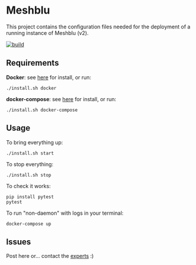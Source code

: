 Meshblu
=======

This project contains the configuration files needed for
the deployment of a running instance of Meshblu (v2).

[![build][build-icon]][build-page]

[build-icon]: https://travis-ci.org/iot-lab/meshblu.svg?branch=master
[build-page]: https://travis-ci.org/iot-lab/meshblu/builds


Requirements
------------

  **Docker**: see [here][docker_install] for install, or run:

	./install.sh docker


  **docker-compose**: see [here][compose_install] for install, or run:

	./install.sh docker-compose


Usage
-----

To bring everything up:

	./install.sh start

To stop everything:

	./install.sh stop

To check it works:

	pip install pytest
	pytest

To run "non-daemon" with logs in your terminal:

	docker-compose up


Issues
------

Post here or... contact the [experts][meshblu_github] :)


[docker_install]:  https://www.docker.com/products/overview
[compose_install]: https://docs.docker.com/compose/install
[meshblu_github]:  https://github.com/octoblu
